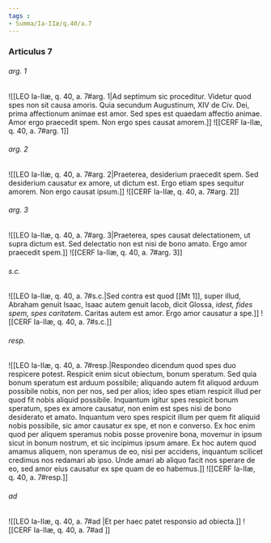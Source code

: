 ```yaml
---
tags : 
- Summa/Ia-IIæ/q.40/a.7
---
```


### Articulus 7

###### arg. 1
![[LEO Ia-IIæ, q. 40, a. 7#arg. 1|Ad septimum sic proceditur. Videtur quod spes non sit causa amoris. Quia secundum Augustinum, XIV de Civ. Dei, prima affectionum animae est amor. Sed spes est quaedam affectio animae. Amor ergo praecedit spem. Non ergo spes causat amorem.]]
![[CERF Ia-IIæ, q. 40, a. 7#arg. 1]]

###### arg. 2
![[LEO Ia-IIæ, q. 40, a. 7#arg. 2|Praeterea, desiderium praecedit spem. Sed desiderium causatur ex amore, ut dictum est. Ergo etiam spes sequitur amorem. Non ergo causat ipsum.]]
![[CERF Ia-IIæ, q. 40, a. 7#arg. 2]]

###### arg. 3
![[LEO Ia-IIæ, q. 40, a. 7#arg. 3|Praeterea, spes causat delectationem, ut supra dictum est. Sed delectatio non est nisi de bono amato. Ergo amor praecedit spem.]]
![[CERF Ia-IIæ, q. 40, a. 7#arg. 3]]

###### s.c.
![[LEO Ia-IIæ, q. 40, a. 7#s.c.|Sed contra est quod [[Mt 1]], super illud, Abraham genuit Isaac, Isaac autem genuit Iacob, dicit Glossa, *idest, fides spem, spes caritatem*. Caritas autem est amor. Ergo amor causatur a spe.]]
![[CERF Ia-IIæ, q. 40, a. 7#s.c.]]

###### resp.
![[LEO Ia-IIæ, q. 40, a. 7#resp.|Respondeo dicendum quod spes duo respicere potest. Respicit enim sicut obiectum, bonum speratum. Sed quia bonum speratum est arduum possibile; aliquando autem fit aliquod arduum possibile nobis, non per nos, sed per alios; ideo spes etiam respicit illud per quod fit nobis aliquid possibile. Inquantum igitur spes respicit bonum speratum, spes ex amore causatur, non enim est spes nisi de bono desiderato et amato. Inquantum vero spes respicit illum per quem fit aliquid nobis possibile, sic amor causatur ex spe, et non e converso. Ex hoc enim quod per aliquem speramus nobis posse provenire bona, movemur in ipsum sicut in bonum nostrum, et sic incipimus ipsum amare. Ex hoc autem quod amamus aliquem, non speramus de eo, nisi per accidens, inquantum scilicet credimus nos redamari ab ipso. Unde amari ab aliquo facit nos sperare de eo, sed amor eius causatur ex spe quam de eo habemus.]]
![[CERF Ia-IIæ, q. 40, a. 7#resp.]]

###### ad 
![[LEO Ia-IIæ, q. 40, a. 7#ad |Et per haec patet responsio ad obiecta.]]
![[CERF Ia-IIæ, q. 40, a. 7#ad ]]

